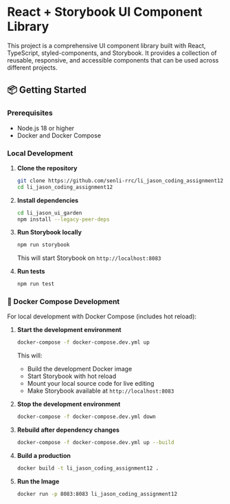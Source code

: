 # React + Storybook UI Component Library

This project is a comprehensive UI component library built with React, TypeScript, styled-components, and Storybook. It provides a collection of reusable, responsive, and accessible components that can be used across different projects.

## 📦 Getting Started

### Prerequisites

- Node.js 18 or higher
- Docker and Docker Compose

### Local Development

1. **Clone the repository**
   ```bash
   git clone https://github.com/senli-rrc/li_jason_coding_assignment12.git
   cd li_jason_coding_assignment12
   ```

2. **Install dependencies**
   ```bash
   cd li_jason_ui_garden
   npm install --legacy-peer-deps
   ```

3. **Run Storybook locally**
   ```bash
   npm run storybook
   ```
   This will start Storybook on `http://localhost:8083`

4. **Run tests**
   ```bash
   npm run test
   ```

### 🐳 Docker Compose Development

For local development with Docker Compose (includes hot reload):

1. **Start the development environment**
   ```bash
   docker-compose -f docker-compose.dev.yml up
   ```
   This will:
   - Build the development Docker image
   - Start Storybook with hot reload
   - Mount your local source code for live editing
   - Make Storybook available at `http://localhost:8083`

2. **Stop the development environment**
   ```bash
   docker-compose -f docker-compose.dev.yml down
   ```

3. **Rebuild after dependency changes**
   ```bash
   docker-compose -f docker-compose.dev.yml up --build
   ```
4. **Build a production**
   ```bash
   docker build -t li_jason_coding_assignment12 .
   ```

5. **Run the Image**
   ```bash
   docker run -p 8083:8083 li_jason_coding_assignment12
   ```